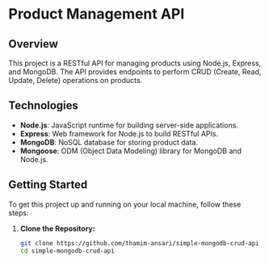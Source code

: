# Product Management API

## Overview

This project is a RESTful API for managing products using Node.js, Express, and MongoDB. The API provides endpoints to perform CRUD (Create, Read, Update, Delete) operations on products.

## Technologies

- **Node.js**: JavaScript runtime for building server-side applications.
- **Express**: Web framework for Node.js to build RESTful APIs.
- **MongoDB**: NoSQL database for storing product data.
- **Mongoose**: ODM (Object Data Modeling) library for MongoDB and Node.js.

## Getting Started

To get this project up and running on your local machine, follow these steps:

1. **Clone the Repository:**

   ```bash
   git clone https://github.com/thamim-ansari/simple-mongodb-crud-api
   cd simple-mongodb-crud-api